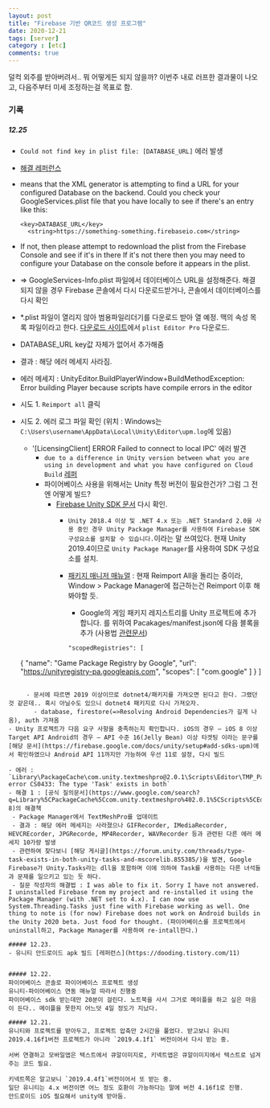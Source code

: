 ```yaml
---
layout: post
title: "Firebase 기반 QR코드 생성 프로그램"
date: 2020-12-21
tags: [server]
category : [etc]
comments: true
---
```


덜컥 외주를 받아버려서.. 뭐 어떻게든 되지 않을까? 이번주 내로 러프한 결과물이 나오고, 다음주부터 미세 조정하는걸 목표로 함.

### 기록

##### 12.25
- `Could not find key in plist file: [DATABASE_URL]` 에러 발생
- [해결 레퍼런스](https://github.com/firebase/quickstart-unity/issues/892)
- means that the XML generator is attempting to find a URL for your configured Database on the backend. Could you check your GoogleServices.plist file that you have locally to see if there's an entry like this:

  ```
  <key>DATABASE_URL</key>
	<string>https://something-something.firebaseio.com</string>
  ```

- If not, then please attempt to redownload the plist from the Firebase Console and see if it's in there If it's not there then you may need to configure your Database on the console before it appears in the plist.
- => GoogleServices-Info.plist 파일에서 데이터베이스 URL을 설정해준다. 해결되지 않을 경우 Firebase 콘솔에서 다시 다운로드받거나, 콘솔에서 데이터베이스를 다시 확인
- *.plist 파일이 열리지 않아 범용파일리더기를 다운로드 받아 열 예정. 맥의 속성 목록 파일이라고 한다. [다운로드 사이트](https://www.icopybot.com/download.htm)에서 `plist Editor Pro` 다운로드.
- DATABASE_URL key값 자체가 없어서 추가해줌
- 결과 : 해당 에러 메세지 사라짐.

- 에러 메세지 : UnityEditor.BuildPlayerWindow+BuildMethodException: Error building Player because scripts have compile errors in the editor
- 시도 1. `Reimport all` 클릭
- 시도 2. 에러 로그 파일 확인 (위치 : Windows는 `	C:\Users\username\AppData\Local\Unity\Editor\upm.log`에 있음)
  - '[LicensingClient] ERROR Failed to connect to local IPC' 에러 발견
    - `due to a difference in Unity version between what you are using in development and what you have configured on Cloud Build` [레퍼](https://forum.unity.com/threads/error-failed-to-connect-to-local-ipc.817803/)
    - 파이어베이스 사용을 위해서는 Unity 특정 버전이 필요한건가? 그럼 그 전엔 어떻게 빌드?
      - [Firebase Unity SDK 문서](https://firebase.google.com/docs/unity/setup#add-sdks-upm) 다시 확인.
        - `Unity 2018.4 이상 및 .NET 4.x 또는 .NET Standard 2.0을 사용 중인 경우 Unity Package Manager를 사용하여 Firebase SDK 구성요소를 설치할 수 있습니다.`이라는 말 쓰여있다. 현재 Unity 2019.4이므로 `Unity Package Manager`를 사용하여 SDK 구성요소를 설치.
        - [패키지 매니저 매뉴얼](https://docs.unity3d.com/Manual/upm-ui.html) : 현재 Reimport All을 돌리는 중이라, Window > Package Manager에 접근하는건 Reimport 이후 해봐야할 듯.
          - Google의 게임 패키지 레지스트리를 Unity 프로젝트에 추가합니다. 를 위하여 Pacakages/manifest.json에 다음 블록을 추가 (사용법 [관련문서](https://docs.unity3d.com/Manual/upm-scoped.html))

          ```
          "scopedRegistries": [
  {
    "name": "Game Package Registry by Google",
    "url": "https://unityregistry-pa.googleapis.com",
    "scopes": [
      "com.google"
    ]
  }
]
 ```

      - 문서에 따르면 2019 이상이므로 dotnet4/패키지를 가져오면 된다고 한다. 그랬던 것 같은데.. 혹시 아닐수도 있으니 dotnet4 패키지로 다시 가져오자.
        - database, firestore(=>Resolving Android Dependencies가 길게 나옴), auth 가져옴
 - Unity 프로젝트가 다음 요구 사항을 충족하는지 확인합니다. iOS의 경우 — iOS 8 이상 Target API Android의 경우 — API 수준 16(Jelly Bean) 이상 타겟팅 이라는 문구를 [해당 문서](https://firebase.google.com/docs/unity/setup#add-sdks-upm)에서 확인하였으나 Android API 11까지만 가능하여 우선 11로 설정, 다시 빌드

- 에러 : `Library\PackageCache\com.unity.textmeshpro@2.0.1\Scripts\Editor\TMP_PackageUtilities.cs(310,17): error CS0433: The type 'Task' exists in both`
- 해결 1 : [공식 질의문서](https://www.google.com/search?q=Library%5CPackageCache%5Ccom.unity.textmeshpro%402.0.1%5CScripts%5CEditor%5CTMP_PackageUtilities.cs(310%2C17)%3A+error+CS0433%3A+The+type+%27Task%27+exists+in+both&rlz=1C1CHZL_koKR759KR759&oq=Library%5CPackageCache%5Ccom.unity.textmeshpro%402.0.1%5CScripts%5CEditor%5CTMP_PackageUtilities.cs(310%2C17)%3A+error+CS0433%3A+The+type+%27Task%27+exists+in+both&aqs=chrome..69i57j69i59j69i58.311j0j7&sourceid=chrome&ie=UTF-8)의 해결책
  - Package Manager에서 TextMeshPro를 업데이트
  - 결과 : 해당 에러 메세지는 사라졌으나 GIFRecorder, IMediaRecorder, HEVCREcorder, JPGRecorde, MP4Recorder, WAVRecorder 등과 관련된 다른 에러 메세지 10가량 발생
  - 관련하여 찾다보니 [해당 게시글](https://forum.unity.com/threads/type-task-exists-in-both-unity-tasks-and-mscorelib.855385/)을 발견, Google Firebase가 Unity.Tasks라는 dll을 포함하며 이에 의하여 Task를 사용하는 다른 녀석들과 문제를 일으키고 있는 듯 하다.
  - 질문 작성자의 해결법 : I was able to fix it. Sorry I have not answered. I uninstalled Firebase from my project and re-installed it using the Package Manager (with .NET set to 4.x). I can now use System.Threading.Tasks just fine with Firebase working as well. One thing to note is (for now) Firebase does not work on Android builds in the Unity 2020 beta. Just food for thought. (파이어베이스를 프로젝트에서 uninstall하고, Package Manager를 사용하여 re-intall한다.)

##### 12.23.
- 유니티 안드로이드 apk 빌드 [레퍼런스](https://dooding.tistory.com/11)


##### 12.22.
파이어베이스 콘솔로 파이어베이스 프로젝트 생성
유니티-파이어베이스 연동 매뉴얼 따라서 진행중
파이어베이스 sdk 받는데만 20분이 걸린다. 노트북을 사서 그거로 메이플을 하고 싶은 마음이 든다.. 메이플을 못한지 어느덧 4일 정도가 지났다.

##### 12.21.
유니티와 프로젝트를 받아두고, 프로젝트 압축만 2시간을 풀었다. 받고보니 유니티 2019.4.16f1버전 프로젝트가 아니라 `2019.4.1f1` 버전이어서 다시 받는 중.

서버 연결하고 모바일앱은 텍스트에서 큐알이미지로, 키넥트앱은 큐알이미지에서 텍스트로 넘겨주는 코드 필요.

키넥트쪽은 알고보니 `2019.4.4f1`버전이어서 또 받는 중.
일단 유니티는 4.x 버전이면 어느 정도 호환이 가능하다는 말에 버전 4.16f1로 진행.
안드로이드 iOS 필요해서 unity에 받아둠.
